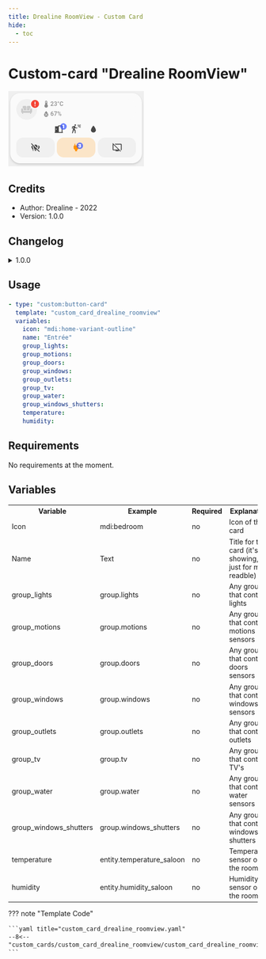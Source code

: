 ```yaml
---
title: Drealine RoomView - Custom Card
hide:
  - toc
---
```


<!-- markdownlint-disable MD046 -->

# Custom-card "Drealine RoomView"

![Drealine RoomView 1](../../docs/assets/img/custom_card_drealine_roomview_1.png)

## Credits

- Author: Drealine - 2022
- Version: 1.0.0

## Changelog

<details>
<summary>1.0.0</summary>
Initial release
</details>

## Usage

```yaml
- type: "custom:button-card"
  template: "custom_card_drealine_roomview"
  variables:
    icon: "mdi:home-variant-outline"
    name: "Entrée"
    group_lights:
    group_motions: 
    group_doors: 
    group_windows: 
    group_outlets: 
    group_tv: 
    group_water: 
    group_windows_shutters:
    temperature: 
    humidity:
```

## Requirements

No requirements at the moment.

## Variables

<table>
<tr>
<th>Variable</th>
<th>Example</th>
<th>Required</th>
<th>Explanation</th>
</tr>
<tr>
<td>Icon</td>
<td>mdi:bedroom</td>
<td>no</td>
<td>Icon of the card</td>
</tr>
<tr>
<td>Name</td>
<td>Text</td>
<td>no</td>
<td>Title for the card (it's not showing, just for more readble)</td>
</tr>
<tr>
<td>group_lights</td>
<td>group.lights</td>
<td>no</td>
<td>Any groups that contain lights</td>
</tr>
<tr>
<td>group_motions</td>
<td>group.motions</td>
<td>no</td>
<td>Any groups that contain motions sensors</td>
</tr>
<tr>
<td>group_doors</td>
<td>group.doors</td>
<td>no</td>
<td>Any groups that contain doors sensors</td>
</tr>
<tr>
<td>group_windows</td>
<td>group.windows</td>
<td>no</td>
<td>Any groups that contain windows sensors</td>
</tr>
<tr>
<td>group_outlets</td>
<td>group.outlets</td>
<td>no</td>
<td>Any groups that contain outlets</td>
</tr>
<tr>
<td>group_tv</td>
<td>group.tv</td>
<td>no</td>
<td>Any groups that contain TV's</td>
</tr>
<tr>
<td>group_water</td>
<td>group.water</td>
<td>no</td>
<td>Any groups that contain water sensors</td>
</tr>
<tr>
<td>group_windows_shutters</td>
<td>group.windows_shutters</td>
<td>no</td>
<td>Any groups that contain windows shutters</td>
</tr>
<tr>
<td>temperature</td>
<td>entity.temperature_saloon</td>
<td>no</td>
<td>Temperature sensor or the room</td>
</tr>
<tr>
<td>humidity</td>
<td>entity.humidity_saloon</td>
<td>no</td>
<td>Humidity sensor or the room</td>
</tr>
</table>

??? note "Template Code"

    ```yaml title="custom_card_drealine_roomview.yaml"
    --8<-- "custom_cards/custom_card_drealine_roomview/custom_card_drealine_roomview.yaml"
    ```
